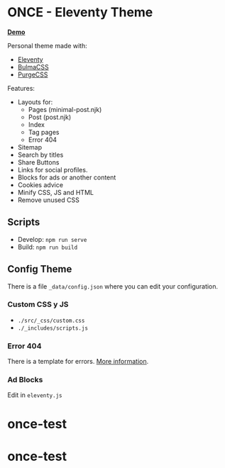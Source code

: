 # ONCE - Eleventy Theme

[**Demo**](https://once-eleventy.netlify.app/)

Personal theme made with:
- [Eleventy](https://www.11ty.dev/)
- [BulmaCSS](https://bulma.io/)
- [PurgeCSS](https://purgecss.com/)

Features:

- Layouts for:
  - Pages (minimal-post.njk)
  - Post (post.njk)
  - Index
  - Tag pages
  - Error 404
- Sitemap
- Search by titles
- Share Buttons
- Links for social profiles.
- Blocks for ads or another content
- Cookies advice
- Minify CSS, JS and HTML
- Remove unused CSS

## Scripts

- Develop: `npm run serve`
- Build: `npm run build`

## Config Theme

There is a file `_data/config.json` where you can edit your configuration.

### Custom CSS y JS
- `./src/_css/custom.css`
- `./_includes/scripts.js`

### Error 404

There is a template for errors. [More information](https://www.11ty.dev/docs/quicktips/not-found/).

### Ad Blocks

Edit in `eleventy.js`
# once-test
# once-test
